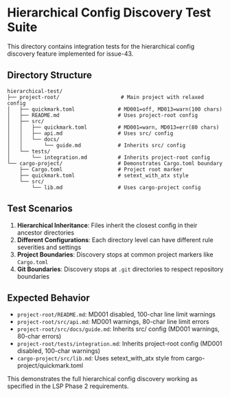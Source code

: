 # Hierarchical Config Discovery Test Suite

This directory contains integration tests for the hierarchical config discovery feature implemented for issue-43.

## Directory Structure

```
hierarchical-test/
├── project-root/                    # Main project with relaxed config
│   ├── quickmark.toml              # MD001=off, MD013=warn(100 chars)
│   ├── README.md                   # Uses project-root config
│   ├── src/                        
│   │   ├── quickmark.toml          # MD001=warn, MD013=err(80 chars)
│   │   ├── api.md                  # Uses src/ config
│   │   └── docs/
│   │       └── guide.md            # Inherits src/ config
│   └── tests/
│       └── integration.md          # Inherits project-root config
└── cargo-project/                  # Demonstrates Cargo.toml boundary
    ├── Cargo.toml                  # Project root marker
    ├── quickmark.toml              # setext_with_atx style
    └── src/
        └── lib.md                  # Uses cargo-project config
```

## Test Scenarios

1. **Hierarchical Inheritance**: Files inherit the closest config in their ancestor directories
2. **Different Configurations**: Each directory level can have different rule severities and settings
3. **Project Boundaries**: Discovery stops at common project markers like `Cargo.toml`
4. **Git Boundaries**: Discovery stops at `.git` directories to respect repository boundaries

## Expected Behavior

- `project-root/README.md`: MD001 disabled, 100-char line limit warnings
- `project-root/src/api.md`: MD001 warnings, 80-char line limit errors  
- `project-root/src/docs/guide.md`: Inherits src/ config (MD001 warnings, 80-char errors)
- `project-root/tests/integration.md`: Inherits project-root config (MD001 disabled, 100-char warnings)
- `cargo-project/src/lib.md`: Uses setext_with_atx style from cargo-project/quickmark.toml

This demonstrates the full hierarchical config discovery working as specified in the LSP Phase 2 requirements.